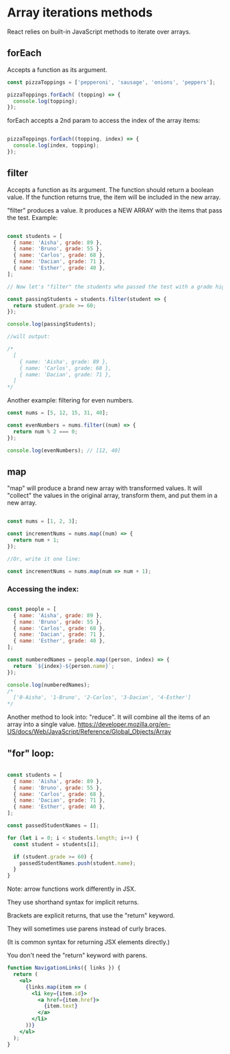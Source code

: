 # Array iterations methods

React relies on built-in JavaScript methods to iterate over arrays.

## forEach

Accepts a function as its argument.
```js
const pizzaToppings = ['pepperoni', 'sausage', 'onions', 'peppers'];

pizzaToppings.forEach( (topping) => {
  console.log(topping);
});

```

forEach accepts a 2nd param to access the index of the array items:

```js

pizzaToppings.forEach((topping, index) => {
  console.log(index, topping);
});

```

## filter

Accepts a function as its argument. 
The function should return a boolean value. 
If the function returns true, the item will be included in the new array.

"filter" produces a value.
It produces a NEW ARRAY with the items that pass the test.
Example:

```js

const students = [
  { name: 'Aisha', grade: 89 },
  { name: 'Bruno', grade: 55 },
  { name: 'Carlos', grade: 68 },
  { name: 'Dacian', grade: 71 },
  { name: 'Esther', grade: 40 },
];

// Now let's "filter" the students who passed the test with a grade higher than 60:

const passingStudents = students.filter(student => {
  return student.grade >= 60;
});

console.log(passingStudents);

//will output:

/*
  [
    { name: 'Aisha', grade: 89 },
    { name: 'Carlos', grade: 68 },
    { name: 'Dacian', grade: 71 },
  ]
*/

```

Another example: filtering for even numbers.

```js
const nums = [5, 12, 15, 31, 40];

const evenNumbers = nums.filter((num) => {
  return num % 2 === 0;
});

console.log(evenNumbers); // [12, 40]
```

## map

"map" will produce a brand new array with transformed values.
It will "collect" the values in the original array, transform them, and put them in a new array.

```js

const nums = [1, 2, 3];

const incrementNums = nums.map((num) => {
  return num + 1;
});

//Or, write it one line:

const incrementNums = nums.map(num => num + 1);

```

### Accessing the index:

```js

const people = [
  { name: 'Aisha', grade: 89 },
  { name: 'Bruno', grade: 55 },
  { name: 'Carlos', grade: 68 },
  { name: 'Dacian', grade: 71 },
  { name: 'Esther', grade: 40 },
];

const numberedNames = people.map((person, index) => {
  return `${index}-${person.name}`;
});

console.log(numberedNames);
/*
  ['0-Aisha', '1-Bruno', '2-Carlos', '3-Dacian', '4-Esther']
*/


```

Another method to look into: "reduce".
It will combine all the items of an array into a single value.
https://developer.mozilla.org/en-US/docs/Web/JavaScript/Reference/Global_Objects/Array

## "for" loop:

```javascript

const students = [
  { name: 'Aisha', grade: 89 },
  { name: 'Bruno', grade: 55 },
  { name: 'Carlos', grade: 68 },
  { name: 'Dacian', grade: 71 },
  { name: 'Esther', grade: 40 },
];

const passedStudentNames = [];

for (let i = 0; i < students.length; i++) {
  const student = students[i];

  if (student.grade >= 60) {
    passedStudentNames.push(student.name);
  }
}

```

Note: arrow functions work differently in JSX.

They use shorthand syntax for implicit returns.

Brackets are explicit returns, that use the 
"return" keyword.

They will sometimes use parens instead of curly braces.

(It is common syntax for returning JSX elements directly.)

You don't need the "return" keyword with parens.



```jsx
function NavigationLinks({ links }) {
  return (
    <ul>
      {links.map(item => (
        <li key={item.id}>
          <a href={item.href}>
            {item.text}
          </a>
        </li>
      ))}
    </ul>
  );
}

```
